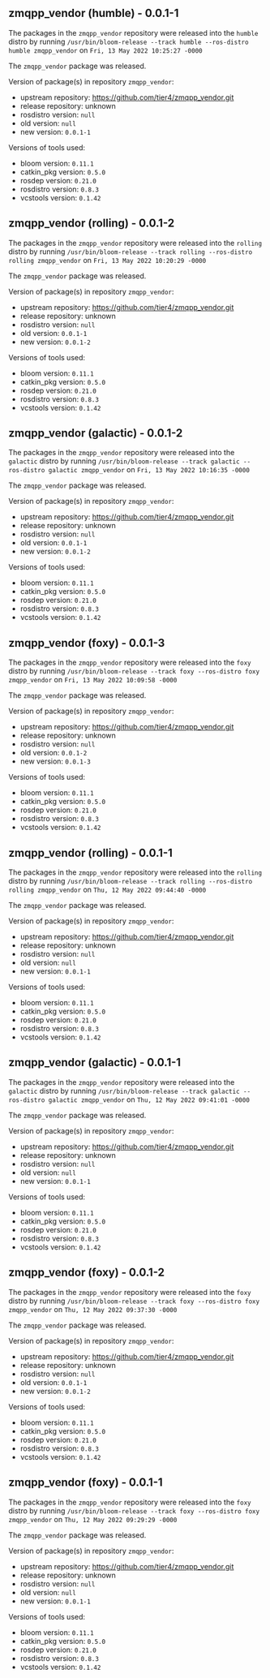 ## zmqpp_vendor (humble) - 0.0.1-1

The packages in the `zmqpp_vendor` repository were released into the `humble` distro by running `/usr/bin/bloom-release --track humble --ros-distro humble zmqpp_vendor` on `Fri, 13 May 2022 10:25:27 -0000`

The `zmqpp_vendor` package was released.

Version of package(s) in repository `zmqpp_vendor`:

- upstream repository: https://github.com/tier4/zmqpp_vendor.git
- release repository: unknown
- rosdistro version: `null`
- old version: `null`
- new version: `0.0.1-1`

Versions of tools used:

- bloom version: `0.11.1`
- catkin_pkg version: `0.5.0`
- rosdep version: `0.21.0`
- rosdistro version: `0.8.3`
- vcstools version: `0.1.42`


## zmqpp_vendor (rolling) - 0.0.1-2

The packages in the `zmqpp_vendor` repository were released into the `rolling` distro by running `/usr/bin/bloom-release --track rolling --ros-distro rolling zmqpp_vendor` on `Fri, 13 May 2022 10:20:29 -0000`

The `zmqpp_vendor` package was released.

Version of package(s) in repository `zmqpp_vendor`:

- upstream repository: https://github.com/tier4/zmqpp_vendor.git
- release repository: unknown
- rosdistro version: `null`
- old version: `0.0.1-1`
- new version: `0.0.1-2`

Versions of tools used:

- bloom version: `0.11.1`
- catkin_pkg version: `0.5.0`
- rosdep version: `0.21.0`
- rosdistro version: `0.8.3`
- vcstools version: `0.1.42`


## zmqpp_vendor (galactic) - 0.0.1-2

The packages in the `zmqpp_vendor` repository were released into the `galactic` distro by running `/usr/bin/bloom-release --track galactic --ros-distro galactic zmqpp_vendor` on `Fri, 13 May 2022 10:16:35 -0000`

The `zmqpp_vendor` package was released.

Version of package(s) in repository `zmqpp_vendor`:

- upstream repository: https://github.com/tier4/zmqpp_vendor.git
- release repository: unknown
- rosdistro version: `null`
- old version: `0.0.1-1`
- new version: `0.0.1-2`

Versions of tools used:

- bloom version: `0.11.1`
- catkin_pkg version: `0.5.0`
- rosdep version: `0.21.0`
- rosdistro version: `0.8.3`
- vcstools version: `0.1.42`


## zmqpp_vendor (foxy) - 0.0.1-3

The packages in the `zmqpp_vendor` repository were released into the `foxy` distro by running `/usr/bin/bloom-release --track foxy --ros-distro foxy zmqpp_vendor` on `Fri, 13 May 2022 10:09:58 -0000`

The `zmqpp_vendor` package was released.

Version of package(s) in repository `zmqpp_vendor`:

- upstream repository: https://github.com/tier4/zmqpp_vendor.git
- release repository: unknown
- rosdistro version: `null`
- old version: `0.0.1-2`
- new version: `0.0.1-3`

Versions of tools used:

- bloom version: `0.11.1`
- catkin_pkg version: `0.5.0`
- rosdep version: `0.21.0`
- rosdistro version: `0.8.3`
- vcstools version: `0.1.42`


## zmqpp_vendor (rolling) - 0.0.1-1

The packages in the `zmqpp_vendor` repository were released into the `rolling` distro by running `/usr/bin/bloom-release --track rolling --ros-distro rolling zmqpp_vendor` on `Thu, 12 May 2022 09:44:40 -0000`

The `zmqpp_vendor` package was released.

Version of package(s) in repository `zmqpp_vendor`:

- upstream repository: https://github.com/tier4/zmqpp_vendor.git
- release repository: unknown
- rosdistro version: `null`
- old version: `null`
- new version: `0.0.1-1`

Versions of tools used:

- bloom version: `0.11.1`
- catkin_pkg version: `0.5.0`
- rosdep version: `0.21.0`
- rosdistro version: `0.8.3`
- vcstools version: `0.1.42`


## zmqpp_vendor (galactic) - 0.0.1-1

The packages in the `zmqpp_vendor` repository were released into the `galactic` distro by running `/usr/bin/bloom-release --track galactic --ros-distro galactic zmqpp_vendor` on `Thu, 12 May 2022 09:41:01 -0000`

The `zmqpp_vendor` package was released.

Version of package(s) in repository `zmqpp_vendor`:

- upstream repository: https://github.com/tier4/zmqpp_vendor.git
- release repository: unknown
- rosdistro version: `null`
- old version: `null`
- new version: `0.0.1-1`

Versions of tools used:

- bloom version: `0.11.1`
- catkin_pkg version: `0.5.0`
- rosdep version: `0.21.0`
- rosdistro version: `0.8.3`
- vcstools version: `0.1.42`


## zmqpp_vendor (foxy) - 0.0.1-2

The packages in the `zmqpp_vendor` repository were released into the `foxy` distro by running `/usr/bin/bloom-release --track foxy --ros-distro foxy zmqpp_vendor` on `Thu, 12 May 2022 09:37:30 -0000`

The `zmqpp_vendor` package was released.

Version of package(s) in repository `zmqpp_vendor`:

- upstream repository: https://github.com/tier4/zmqpp_vendor.git
- release repository: unknown
- rosdistro version: `null`
- old version: `0.0.1-1`
- new version: `0.0.1-2`

Versions of tools used:

- bloom version: `0.11.1`
- catkin_pkg version: `0.5.0`
- rosdep version: `0.21.0`
- rosdistro version: `0.8.3`
- vcstools version: `0.1.42`


## zmqpp_vendor (foxy) - 0.0.1-1

The packages in the `zmqpp_vendor` repository were released into the `foxy` distro by running `/usr/bin/bloom-release --track foxy --ros-distro foxy zmqpp_vendor` on `Thu, 12 May 2022 09:29:29 -0000`

The `zmqpp_vendor` package was released.

Version of package(s) in repository `zmqpp_vendor`:

- upstream repository: https://github.com/tier4/zmqpp_vendor.git
- release repository: unknown
- rosdistro version: `null`
- old version: `null`
- new version: `0.0.1-1`

Versions of tools used:

- bloom version: `0.11.1`
- catkin_pkg version: `0.5.0`
- rosdep version: `0.21.0`
- rosdistro version: `0.8.3`
- vcstools version: `0.1.42`


